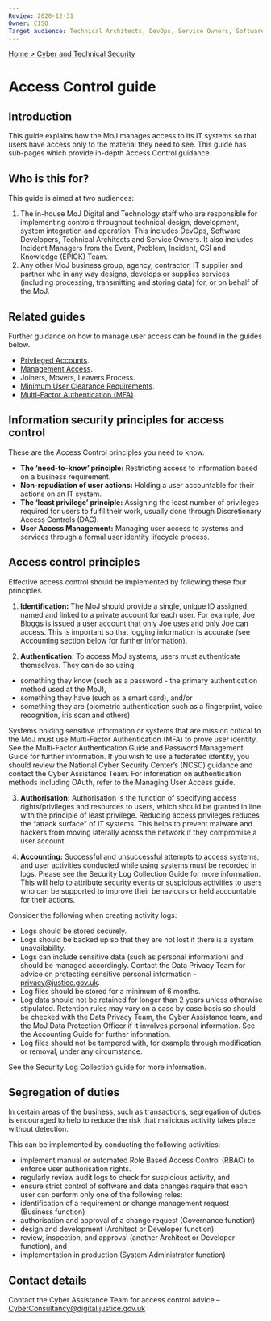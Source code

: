 ```yaml
---
Review: 2020-12-31
Owner: CISO
Target audience: Technical Architects, DevOps, Service Owners, Software Developers
---
```


[Home > Cyber and Technical Security](home-security-policies-guides.md)

# Access Control guide

## Introduction

This guide explains how the MoJ manages access to its IT systems so that users have access only to the material they need to see. This guide has sub-pages which provide in-depth Access Control guidance.

## Who is this for?

This guide is aimed at two audiences:

1.	The in-house MoJ Digital and Technology staff who are responsible for implementing controls throughout technical design, development, system integration and operation. This includes DevOps, Software Developers, Technical Architects and Service Owners. It also includes Incident Managers from the Event, Problem, Incident, CSI and Knowledge (EPICK) Team.
2.	Any other MoJ business group, agency, contractor, IT supplier and partner who in any way designs, develops or supplies services (including processing, transmitting and storing data) for, or on behalf of the MoJ.

## Related guides

Further guidance on how to manage user access can be found in the guides below.

- [Privileged Accounts](privileged-account-management-guide.md).
- [Management Access](managing-user-access-guide.md).
- Joiners, Movers, Leavers Process.
- [Minimum User Clearance Requirements](minimum-user-clearance-requirements-guide.md).
- [Multi-Factor Authentication (MFA)](multi-Factor-authentication-mfa-guide.md).

## Information security principles for access control

These are the Access Control principles you need to know.

- **The ‘need-to-know’ principle:** Restricting access to information based on a business requirement.
- **Non-repudiation of user actions:** Holding a user accountable for their actions on an IT system.
- **The ‘least privilege’ principle:** Assigning the least number of privileges required for users to fulfil their work, usually done through Discretionary Access Controls (DAC).
- **User Access Management:** Managing user access to systems and services through a formal user identity lifecycle process.

## Access control principles

Effective access control should be implemented by following these four principles.
1. **Identification:** The MoJ should provide a single, unique ID assigned, named and linked to a private account for each user. For example, Joe Bloggs is issued a user account that only Joe uses and only Joe can access. This is important so that logging information is accurate (see Accounting section below for further information).

2. **Authentication:** To access MoJ systems, users must authenticate themselves. They can do so using:

- something they know (such as a password - the primary authentication method used at the MoJ),
- something they have (such as a smart card), and/or
- something they are (biometric authentication such as a fingerprint, voice recognition, iris scan and others).

Systems holding sensitive information or systems that are mission critical to the MoJ must use Multi-Factor Authentication (MFA) to prove user identity. See the Multi-Factor Authentication Guide and Password Management Guide for further information. If you wish to use a federated identity, you should review the National Cyber Security Center’s (NCSC) guidance and contact the Cyber Assistance Team. For information on authentication methods including OAuth, refer to the Managing User Access guide.

3. **Authorisation:** Authorisation is the function of specifying access rights/privileges and resources to users, which should be granted in line with the principle of least privilege. Reducing access privileges reduces the “attack surface” of IT systems. This helps to prevent malware and hackers from moving laterally across the network if they compromise a user account.

4. **Accounting:** Successful and unsuccessful attempts to access systems, and user activities conducted while using systems must be recorded in logs. Please see the Security Log Collection Guide for more information. This will help to attribute security events or suspicious activities to users who can be supported to improve their behaviours or held accountable for their actions.

Consider the following when creating activity logs:

- Logs should be stored securely.
- Logs should be backed up so that they are not lost if there is a system unavailability.
- Logs can include sensitive data (such as personal information) and should be managed accordingly. Contact the Data Privacy Team for advice on protecting sensitive personal information - [privacy@justice.gov.uk](mailto:privacy@justice.gov.uk).
- Log files should be stored for a minimum of 6 months.
- Log data should not be retained for longer than 2 years unless otherwise stipulated. Retention rules may vary on a case by case basis so should be checked with the Data Privacy Team, the Cyber Assistance team, and the MoJ Data Protection Officer if it involves personal information. See the Accounting Guide for further information.
- Log files should not be tampered with, for example through modification or removal, under any circumstance.

See the Security Log Collection guide for more information.

## Segregation of duties

In certain areas of the business, such as transactions, segregation of duties is encouraged to help to reduce the risk that malicious activity takes place without detection.

This can be implemented by conducting the following activities:

- implement manual or automated Role Based Access Control (RBAC) to enforce user authorisation rights.
- regularly review audit logs to check for suspicious activity, and
- ensure strict control of software and data changes require that each user can perform only one of the following roles:
- identification of a requirement or change management request (Business function)
- authorisation and approval of a change request (Governance function)
- design and development (Architect or Developer function)
- review, inspection, and approval (another Architect or Developer function), and
- implementation in production (System Administrator function)

## Contact details

Contact the Cyber Assistance Team for access control advice – [CyberConsultancy@digital.justice.gov.uk](mailto:CyberConsultancy@digital.justice.gov.uk)

